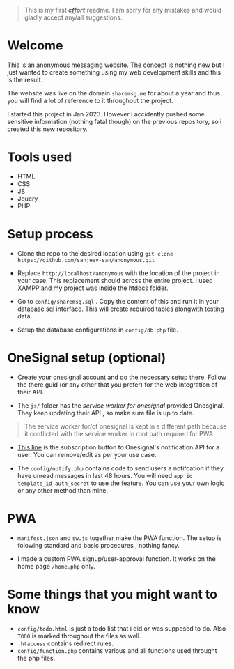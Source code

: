 >This is my first ***effort*** readme. I am sorry for any mistakes and would gladly accept any/all suggestions.

# Welcome

This is an anonymous messaging website. The concept is nothing new but I just wanted to create something using my web development skills and this is the result.

The website was live on the domain ```sharemsg.me``` for about a year and thus you will find a lot of reference to it throughout the project.

I started this project in Jan 2023. However i accidently pushed some sensitive information (nothing fatal though) on the previous repository, so i created this new repository.

# Tools used

- HTML
- CSS
- JS
- Jquery
- PHP

# Setup process

- Clone the repo to the desired location using ```git clone https://github.com/sanjeev-san/anonymous.git```

- Replace ```http://localhost/anonymous``` with the location of the project in your case. This replacement should across the entire project. I used XAMPP and my project was inside the htdocs folder.

- Go to ``config/sharemsg.sql`` .  Copy the content of this and run it in your database sql interface. This will create required tables alongwith testing data.

- Setup the database configurations in ```config/db.php``` file.

# OneSignal setup (optional)

- Create your onesignal account and do the necessary setup there. Follow the there guid (or any other that you prefer) for the web integration of their API.

- The ```js/``` folder has the *service worker for onesignal* provided Onesginal. They keep updating their API , so make sure file is up to date.
>The service worker for/of onesignal is kept in a different path because it conflicted with the service worker in root path required for PWA.

- [This line](https://github.com/sanjeev-san/anonymous/blob/main/inbox.php#L44) is the subscription button to Onesignal's notification API for a user. You can remove/edit as per your use case. 

- The ```config/notify.php``` contains code to send users a notifcation if they have unread messages in last 48 hours. You will need ```app_id template_id auth_secret``` to use the feature. You can use your own logic or any other method than mine.

# PWA

- ```manifest.json``` and ```sw.js``` together make the PWA function. The setup is folowing standard and basic procedures , nothing fancy.

- I made a custom PWA signup/user-approval function. It works on the home page ```/home.php``` only.

# Some things that you might want to know

- ```config/todo.html``` is just a todo list that i did or was supposed to do. Also ```TODO``` is marked throughout the files as well.
- ``.htaccess`` contains redirect rules.
- ``config/function.php`` contains various and all functions used throught the php files.
